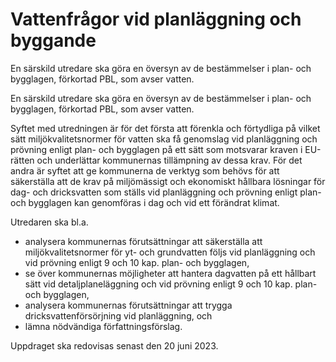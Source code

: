 # Vattenfrågor vid planläggning och byggande

En särskild utredare ska göra en översyn av de bestämmelser i plan- och bygglagen, förkortad PBL, som avser vatten.

En särskild utredare ska göra en översyn av de bestämmelser i plan- och bygglagen, förkortad PBL, som avser vatten.

Syftet med utredningen är för det första att förenkla och förtydliga på vilket sätt miljökvalitetsnormer för vatten ska få genomslag vid planläggning och prövning enligt plan- och bygglagen på ett sätt som motsvarar kraven i EU-rätten och underlättar kommunernas tillämpning av dessa krav. För det andra är syftet att ge kommunerna de verktyg som behövs för att säkerställa att de krav på miljömässigt och ekonomiskt hållbara lösningar för dag- och dricksvatten som ställs vid planläggning och prövning enligt plan- och bygglagen kan genomföras i dag och vid ett förändrat klimat.

Utredaren ska bl.a.

* analysera kommunernas förutsättningar att säkerställa att miljökvalitetsnormer för yt- och grundvatten följs vid planläggning och vid prövning enligt 9 och 10 kap. plan- och bygglagen,
* se över kommunernas möjligheter att hantera dagvatten på ett hållbart sätt vid detaljplaneläggning och vid prövning enligt 9 och 10 kap. plan- och bygglagen,
* analysera kommunernas förutsättningar att trygga dricksvattenförsörjning vid planläggning, och
* lämna nödvändiga författningsförslag.

Uppdraget ska redovisas senast den 20 juni 2023.
